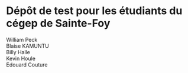 # Dépôt de test pour les étudiants du cégep de Sainte-Foy

William Peck  
Blaise KAMUNTU  
Billy Halle  
Kevin Houle  
Edouard Couture  
